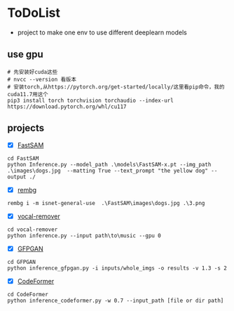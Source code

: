 # ToDoList
- project to make one env to use different deeplearn models

## use gpu
```shell
# 先安装好cuda这些
# nvcc --version 看版本
# 安装torch,从https://pytorch.org/get-started/locally/这里看pip命令，我的cuda11.7用这个
pip3 install torch torchvision torchaudio --index-url https://download.pytorch.org/whl/cu117
```

## projects
- [x] [FastSAM](https://github.com/CASIA-IVA-Lab/FastSAM)

```shell
cd FastSAM
python Inference.py --model_path .\models\FastSAM-x.pt --img_path .\images\dogs.jpg  --matting True --text_prompt "the yellow dog" --output ./
```
- [x] [rembg](https://github.com/danielgatis/rembg)
```shell
rembg i -m isnet-general-use  .\FastSAM\images\dogs.jpg .\3.png
```
- [x] [vocal-remover](https://github.com/tsurumeso/vocal-remover)
```shell
cd vocal-remover
python inference.py --input path\to\music --gpu 0
```
- [x] [GFPGAN](https://github.com/TencentARC/GFPGAN)
```shell
cd GFPGAN
python inference_gfpgan.py -i inputs/whole_imgs -o results -v 1.3 -s 2
```
- [x] [CodeFormer](https://github.com/sczhou/CodeFormer)
```shell
cd CodeFormer
python inference_codeformer.py -w 0.7 --input_path [file or dir path]
```




